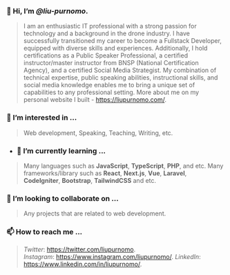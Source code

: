 <!---
liu-purnomo is a ✨ special ✨ repository because its `README.md` (this file) appears on your GitHub profile.
You can click the Preview link to take a look at your changes.
--->

### 👋 Hi, I’m ***@liu-purnomo***.
> I am an enthusiastic IT professional with a strong passion for technology and a background in the drone industry. I have successfully transitioned my career to become a Fullstack Developer, equipped with diverse skills and experiences. Additionally, I hold certifications as a Public Speaker Professional, a certified instructor/master instructor from BNSP (National Certification Agency), and a certified Social Media Strategist. My combination of technical expertise, public speaking abilities, instructional skills, and social media knowledge enables me to bring a unique set of capabilities to any professional setting.
> More about me on my personal website I built - https://liupurnomo.com/.

### 👀 I’m interested in ...
> Web development,
> Speaking,
> Teaching,
> Writing, etc.

- ### 🌱 I’m currently learning ...
> Many languages such as **JavaScript**, **TypeScript**, **PHP**, and etc.
> Many frameworks/library such as **React**, **Next.js**, **Vue**, **Laravel**, **CodeIgniter**, **Bootstrap**, **TailwindCSS** and etc.

### 💞️ I’m looking to collaborate on ...
> Any projects that are related to web development.

### 📫 How to reach me ...
> *Twitter*: https://twitter.com/liupurnomo.  
> *Instagram*: https://www.instagram.com/liupurnomo/.
> *LinkedIn*: https://www.linkedin.com/in/liupurnomo/.  
